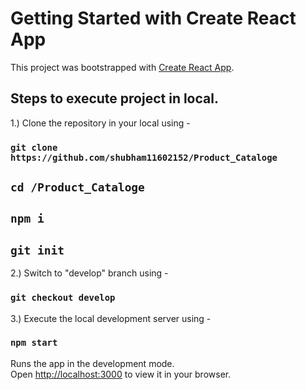 # Getting Started with Create React App

This project was bootstrapped with [Create React App](https://github.com/facebook/create-react-app).

## Steps to execute project in local.


1.) Clone the repository in your local using -
### `git clone https://github.com/shubham11602152/Product_Cataloge`
## `cd /Product_Cataloge`
## `npm i`
## `git init`

2.) Switch to "develop" branch using -
### `git checkout develop`

3.) Execute the local development server using -
### `npm start`

Runs the app in the development mode.\
Open [http://localhost:3000](http://localhost:3000) to view it in your browser.
